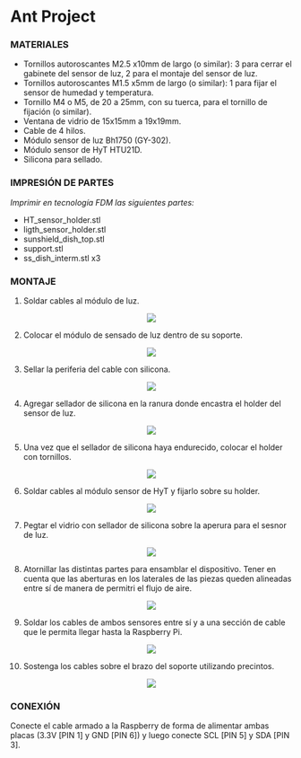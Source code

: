 # Ant Project

### MATERIALES

- Tornillos autoroscantes M2.5 x10mm de largo (o similar): 3 para cerrar el gabinete del sensor de luz, 2 para el montaje del sensor de luz.
- Tornillos autoroscantes M1.5 x5mm de largo (o similar): 1 para fijar el sensor de humedad y temperatura.
- Tornillo M4 o M5, de 20 a 25mm, con su tuerca, para el tornillo de fijación (o similar).
- Ventana de vidrio de 15x15mm a 19x19mm.
- Cable de 4 hilos.
- Módulo sensor de luz Bh1750 (GY-302).
- Módulo sensor de HyT HTU21D.
- Silicona para sellado.

### IMPRESIÓN DE PARTES

*Imprimir en tecnología FDM las siguientes partes:*
- HT_sensor_holder.stl
- ligth_sensor_holder.stl
- sunshield_dish_top.stl
- support.stl
- ss_dish_interm.stl  x3

### MONTAJE

1. Soldar cables al módulo de luz.

<p align="center"> <img src="https://github.com/prototipado/ant_recorder/blob/main/Hardware/Imagenes/img_1.jpeg"> </p>

2. Colocar el módulo de sensado de luz dentro de su soporte.

<p align="center"> <img src="https://github.com/prototipado/ant_recorder/blob/main/Hardware/Imagenes/img_2.jpeg" > </p>

3. Sellar la periferia del cable con silicona.

<p align="center"> <img src="https://github.com/prototipado/ant_recorder/blob/main/Hardware/Imagenes/img_3.jpeg" > </p>

4. Agregar sellador de silicona en la ranura donde encastra el holder del sensor de luz.

<p align="center"> <img src="https://github.com/prototipado/ant_recorder/blob/main/Hardware/Imagenes/img_4.jpeg" > </p>

5. Una vez que el sellador de silicona haya endurecido, colocar el holder con tornillos.

<p align="center"> <img src="https://github.com/prototipado/ant_recorder/blob/main/Hardware/Imagenes/img_5.jpeg" > </p>

6. Soldar cables al módulo sensor de HyT y fijarlo sobre su holder.

<p align="center"> <img src="https://github.com/prototipado/ant_recorder/blob/main/Hardware/Imagenes/img_6.jpeg" > </p>

7. Pegtar el vidrio con sellador de silicona sobre la aperura para el sesnor de luz.

<p align="center"> <img src="https://github.com/prototipado/ant_recorder/blob/main/Hardware/Imagenes/img_10.jpeg"  </p>

8. Atornillar las distintas partes para ensamblar el dispositivo. Tener en cuenta que las aberturas en los laterales de las piezas queden alineadas entre sí de manera de permitri el flujo de aire.

<p align="center"> <img src="https://github.com/prototipado/ant_recorder/blob/main/Hardware/Imagenes/img_8.jpeg"> </p>

9. Soldar los cables de ambos sensores entre sí y a una sección de cable que le permita llegar hasta la Raspberry Pi.

<p align="center"> <img src="https://github.com/prototipado/ant_recorder/blob/main/Hardware/Imagenes/img_7.jpeg" > </p>

10. Sostenga los cables sobre el brazo del soporte utilizando precintos.

<p align="center"> <img src="https://github.com/prototipado/ant_recorder/blob/main/Hardware/Imagenes/img_9.jpeg" > </p>

### CONEXIÓN
Conecte el cable armado a la Raspberry de forma de alimentar ambas placas (3.3V [PIN 1] y GND [PIN 6]) y luego conecte SCL [PIN 5] y SDA [PIN 3].
